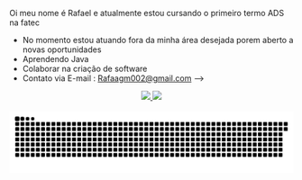 Oi meu nome é Rafael e atualmente estou cursando o primeiro termo ADS na fatec 


- No momento estou atuando fora da minha área desejada porem aberto a novas oportunidades
- Aprendendo Java 
- Colaborar na criação de software
- Contato via E-mail : Rafaagm002@gmail.com
-->

<div align="center">
  <a href="https://github.com/RafaMirandaCAP">
    <img height="180em" src="https://github-readme-stats.vercel.app/api?username=RafaMirandaCAP&show_icons=true&theme=dark&include_all_commits=true&count_private=true"/>
    <img height="180em" src="https://github-readme-stats.vercel.app/api/top-langs/?username=RafaMirandaCAP&layout=compact&langs_count=16&theme=dark"/>
  </a>
</div>

<br>
<picture align="center">
  <source media="(prefers-color-scheme: dark)" srcset="https://raw.githubusercontent.com/RafaMirandaCAP/RafaMirandaCAP/output/github-contribution-grid-snake-dark.svg">
  <source media="(prefers-color-scheme: dark)" srcset="https://raw.githubusercontent.com/RafaMirandaCAP/RafaMirandaCAP/output/github-contribution-grid-snake-dark.svg">
  <img align="center" alt="github contribution grid snake animation" src="https://raw.githubusercontent.com/RafaMirandaCAP/RafaMirandaCAP/output/github-contribution-grid-snake.svg">
</picture>
